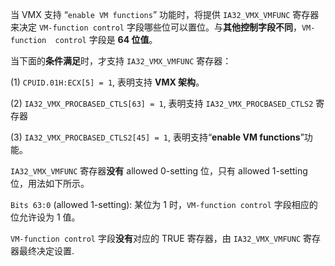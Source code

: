 
当 VMX 支持 “`enable VM functions`” 功能时，将提供 `IA32_VMX_VMFUNC` 寄存器来决定 `VM-function control` 字段哪些位可以置位。与**其他控制字段不同**，`VM-function  control` 字段是 **64 位值**。

当下面的**条件满足**时，才支持 `IA32_VMX_VMFUNC` 寄存器：

(1) `CPUID.01H:ECX[5] = 1`, 表明支持 **VMX 架构**。

(2) `IA32_VMX_PROCBASED_CTLS[63] = 1`, 表明支持 `IA32_VMX_PROCBASED_CTLS2` 寄存器

(3) `IA32_VMX_PROCBASED_CTLS2[45] = 1`, 表明支持“**enable VM functions**”功能。

`IA32_VMX_VMFUNC` 寄存器**没有** allowed 0-setting 位，只有 allowed 1-setting 位，用法如下所示。

`Bits 63:0` (allowed 1-setting): 某位为 1 时，`VM-function control` 字段相应的位允许设为 1 值。

`VM-function control` 字段**没有**对应的 TRUE 寄存器，由 `IA32_VMX_VMFUNC` 寄存器最终决定设置.